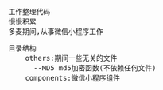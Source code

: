 <pre>
    工作整理代码
    慢慢积累
    多麦期间,从事微信小程序工作
</pre>
<pre>
    目录结构
        others:期间一些无关的文件
          --MD5 md5加密函数(不依赖任何文件)
        components:微信小程序组件
</pre>